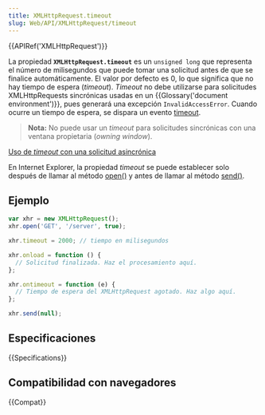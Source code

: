```yaml
---
title: XMLHttpRequest.timeout
slug: Web/API/XMLHttpRequest/timeout
---
```


{{APIRef('XMLHttpRequest')}}

La propiedad **`XMLHttpRequest.timeout`** es un `unsigned long` que representa el número de milisegundos que puede tomar una solicitud antes de que se finalice automáticamente. El valor por defecto es 0, lo que significa que no hay tiempo de espera (_timeout_). _Timeout_ no debe utilizarse para solicitudes XMLHttpRequests sincrónicas usadas en un {{Glossary('document environment')}}, pues generará una excepción `InvalidAccessError`. Cuando ocurre un tiempo de espera, se dispara un evento [timeout](/es/docs/Web/Events/timeout).

> **Nota:** No puede usar un _timeout_ para solicitudes sincrónicas con una ventana propietaria (_owning window_).

[Uso de _timeout_ con una solicitud asincrónica](/es/docs/Web/API/XMLHttpRequest/Synchronous_and_Asynchronous_Requests#Example_using_a_timeout)

En Internet Explorer, la propiedad _timeout_ se puede establecer solo después de llamar al método [open()](/es/docs/Web/API/XMLHttpRequest/open) y antes de llamar al método [send()](/es/docs/Web/API/XMLHttpRequest/send).

## Ejemplo

```js
var xhr = new XMLHttpRequest();
xhr.open('GET', '/server', true);

xhr.timeout = 2000; // tiempo en milisegundos

xhr.onload = function () {
  // Solicitud finalizada. Haz el procesamiento aquí.
};

xhr.ontimeout = function (e) {
  // Tiempo de espera del XMLHttpRequest agotado. Haz algo aquí.
};

xhr.send(null);
```

## Especificaciones

{{Specifications}}

## Compatibilidad con navegadores

{{Compat}}
